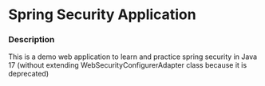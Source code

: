 # Spring Security Application

### Description
This is a demo web application to learn and practice spring security in Java 17
(without extending WebSecurityConfigurerAdapter class because it is deprecated)


